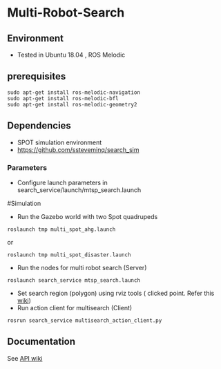 # Multi-Robot-Search

## Environment
- Tested in Ubuntu 18.04 , ROS Melodic
## prerequisites 
```
sudo apt-get install ros-melodic-navigation
sudo apt-get install ros-melodic-bfl
sudo apt-get install ros-melodic-geometry2
```
## Dependencies
- SPOT simulation environment
- https://github.com/ssteveminq/search_sim


### Parameters
 - Configure launch parameters in search_service/launch/mtsp_search.launch
 

#Simulation
- Run the Gazebo world with two Spot quadrupeds
```
roslaunch tmp multi_spot_ahg.launch
```
or 
```
roslaunch tmp multi_spot_disaster.launch
```

- Run the nodes for multi robot search (Server)
```
roslaunch search_service mtsp_search.launch
```
- Set search region (polygon) using rviz tools ( clicked point. Refer this [wiki](https://github.com/ssteveminq/mrsearch/wiki/API#5-demo-with-gazebo-simulation))
- Run action client for multisearch (Client)
``` 
rosrun search_service multisearch_action_client.py
```
 
## Documentation
See [API wiki](https://github.com/ssteveminq/mrsearch/wiki/API)


